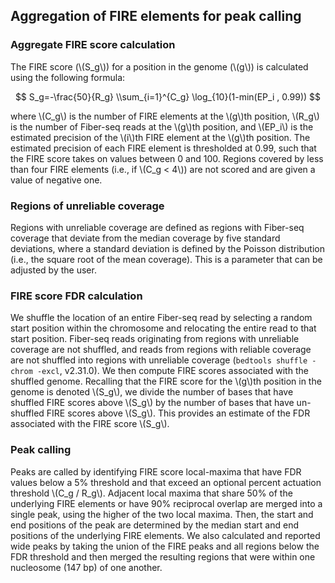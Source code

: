 ## Aggregation of FIRE elements for peak calling

### Aggregate FIRE score calculation

The FIRE score (\\(S_g\\)) for a position in the genome (\\(g\\)) is calculated using the following formula:

$$ S_g=-\frac{50}{R_g} \\sum_{i=1}^{C_g} \log_{10}(1-min(EP_i , 0.99)) $$

where \\(C_g\\) is the number of FIRE elements at the \\(g\\)th position, \\(R_g\\) is the number of Fiber-seq reads at the \\(g\\)th position, and \\(EP_i\\) is the estimated precision of the \\(i\\)th FIRE element at the \\(g\\)th position. The estimated precision of each FIRE element is thresholded at 0.99, such that the FIRE score takes on values between 0 and 100. Regions covered by less than four FIRE elements (i.e., if \\(C_g < 4\\))  are not scored and are given a value of negative one. 

### Regions of unreliable coverage
Regions with unreliable coverage are defined as regions with Fiber-seq coverage that deviate from the median coverage by five standard deviations, where a standard deviation is defined by the Poisson distribution (i.e., the square root of the mean coverage). This is a parameter that can be adjusted by the user.

### FIRE score FDR calculation
We shuffle the location of an entire Fiber-seq read by selecting a random start position within the chromosome and relocating the entire read to that start position. Fiber-seq reads originating from regions with unreliable coverage are not shuffled, and reads from regions with reliable coverage are not shuffled into regions with unreliable coverage (`bedtools shuffle -chrom -excl`, v2.31.0). We then compute FIRE scores associated with the shuffled genome. Recalling that the FIRE score for the \\(g\\)th position in the genome is denoted \\(S_g\\), we divide the number of bases that have shuffled FIRE scores above \\(S_g\\) by the number of bases that have un-shuffled FIRE scores above \\(S_g\\). This provides an estimate of the FDR associated with the FIRE score \\(S_g\\).

### Peak calling
Peaks are called by identifying FIRE score local-maxima that have FDR values below a 5% threshold and that exceed an optional percent actuation threshold \\(C_g / R_g\\). Adjacent local maxima that share 50% of the underlying FIRE elements or have 90% reciprocal overlap are merged into a single peak, using the higher of the two local maxima. Then, the start and end positions of the peak are determined by the median start and end positions of the underlying FIRE elements. We also calculated and reported wide peaks by taking the union of the FIRE peaks and all regions below the FDR threshold and then merged the resulting regions that were within one nucleosome (147 bp) of one another.

